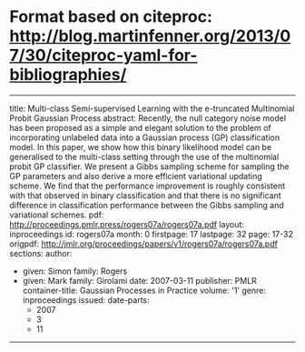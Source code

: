 # Format based on citeproc: http://blog.martinfenner.org/2013/07/30/citeproc-yaml-for-bibliographies/
---
title: Multi-class Semi-supervised Learning with the e-truncated Multinomial Probit
  Gaussian Process
abstract: Recently, the null category noise model has been proposed as a simple and
  elegant solution to the problem of incorporating unlabeled data into a Gaussian
  process (GP) classification model. In this paper, we show how this binary likelihood
  model can be generalised to the multi-class setting through the use of the multinomial
  probit GP classifier. We present a Gibbs sampling scheme for sampling the GP parameters
  and also derive a more efficient variational updating scheme. We find that the performance
  improvement is roughly consistent with that observed in binary classification and
  that there is no significant difference in classification performance between the
  Gibbs sampling and variational schemes.
pdf: http://proceedings.pmlr.press/rogers07a/rogers07a.pdf
layout: inproceedings
id: rogers07a
month: 0
firstpage: 17
lastpage: 32
page: 17-32
origpdf: http://jmlr.org/proceedings/papers/v1/rogers07a/rogers07a.pdf
sections: 
author:
- given: Simon
  family: Rogers
- given: Mark
  family: Girolami
date: 2007-03-11
publisher: PMLR
container-title: Gaussian Processes in Practice
volume: '1'
genre: inproceedings
issued:
  date-parts:
  - 2007
  - 3
  - 11
---
